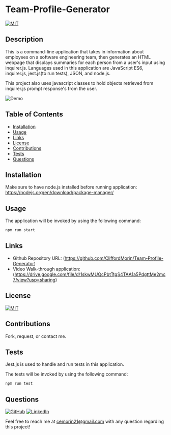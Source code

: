 # Team-Profile-Generator

[![MIT](https://img.shields.io/badge/license-MIT-green?style=plastic)](https://github.com/git/git-scm.com/blob/main/MIT-LICENSE.txt)

## Description

  This is a command-line application that takes in information about employees on a software engineering team, then generates an HTML webpage that displays summaries for each person from a user's input using inquirer.js. Languages used in this application are JavaScript ES6, inquirer.js, jest.js(to run tests), JSON, and node.js.

  This project also uses javascript classes to hold objects retrieved from inquirer.js prompt response's from the user.

  ![Demo](images/demo.gif)

## Table of Contents
  * [Installation](#installation)
  * [Usage](#usage)
  * [Links](#links)
  * [License](#license)
  * [Contributions](#contributions)
  * [Tests](#tests)
  * [Questions](#questions)
  
  
## Installation

Make sure to have node.js installed before running application:
https://nodejs.org/en/download/package-manager/

## Usage

  The application will be invoked by using the following command:

```bash
npm run start
```

 ## Links
 
  * Github Repository URL: (https://github.com/CliffordMorin/Team-Profile-Generator)
  * Video Walk-through application: (https://drive.google.com/file/d/1skwMUQcPbtTtgS4TAA1a5PdgttMe2mc7/view?usp=sharing) 

## License

  [![MIT](https://img.shields.io/badge/license-MIT-green?style=plastic)](https://github.com/git/git-scm.com/blob/main/MIT-LICENSE.txt)

## Contributions

  Fork, request, or contact me.

## Tests

Jest.js is used to handle and run tests in this application.

The tests will be invoked by using the following command:

```bash
npm run test
```
  

## Questions

  [![GitHub](https://img.shields.io/badge/My%20GitHub-Click%20Me!-blueviolet?style=plastic&logo=GitHub)](https://github.com/CliffordMorin) 
  [![LinkedIn](https://img.shields.io/badge/My%20LinkedIn-Click%20Me!-grey?style=plastic&logo=LinkedIn&labelColor=blue)](https://www.linkedin.com/in/morin-clifford-129888a9/)

  Feel free to reach me at cemorin21@gmail.com with any question regarding this project!
  